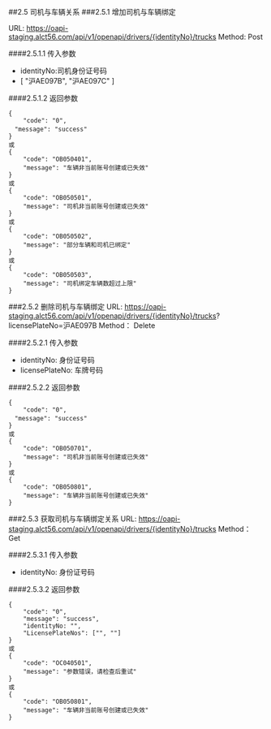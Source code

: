 
##2.5 <span id="2-5">司机与车辆关系</span>
###2.5.1 <span id="2-5-1">增加司机与车辆绑定</span>

URL: https://oapi-staging.alct56.com/api/v1/openapi/drivers/{identityNo}/trucks
Method: Post

####2.5.1.1 传入参数
* identityNo:司机身份证号码
* [
    "沪AE097B",
    "沪AE097C"
  ]

####2.5.1.2 返回参数
```
{
    "code": "0",
　"message": "success"
}
或
{
    "code": "OB050401",
    "message": "车辆非当前账号创建或已失效"
}
或
{
    "code": "OB050501",
    "message": "司机非当前账号创建或已失效"
}
或
{
    "code": "OB050502",
    "message": "部分车辆和司机已绑定"
}
或
{
    "code": "OB050503",
    "message": "司机绑定车辆数超过上限"
}
```

###2.5.2 <span id="2-5-2">删除司机与车辆绑定</span>
URL: https://oapi-staging.alct56.com/api/v1/openapi/drivers/{identityNo}/trucks? licensePlateNo=沪AE097B
Method： Delete 

####2.5.2.1 传入参数
* identityNo: 身份证号码
* licensePlateNo: 车牌号码

####2.5.2.2 返回参数
```
{
    "code": "0",
　"message": "success"
}
或
{
    "code": "OB050701",
    "message": "司机非当前账号创建或已失效"
}
或
{
    "code": "OB050801",
    "message": "车辆非当前账号创建或已失效"
}
```

###2.5.3 <span id="2-5-3">获取司机与车辆绑定关系</span>
URL: https://oapi-staging.alct56.com/api/v1/openapi/drivers/{identityNo}/trucks
Method： Get

####2.5.3.1 传入参数
* identityNo: 身份证号码

####2.5.3.2 返回参数
```
{
    "code": "0",
    "message": "success",
    "identityNo: "",
    "LicensePlateNos": ["", ""]
}
或
{
    "code": "OC040501",
    "message": "参数错误，请检查后重试"
}
或
{
    "code": "OB050801",
    "message": "车辆非当前账号创建或已失效"
}
```